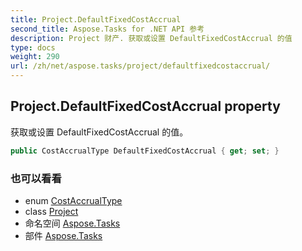 ```yaml
---
title: Project.DefaultFixedCostAccrual
second_title: Aspose.Tasks for .NET API 参考
description: Project 财产. 获取或设置 DefaultFixedCostAccrual 的值
type: docs
weight: 290
url: /zh/net/aspose.tasks/project/defaultfixedcostaccrual/
---
```

## Project.DefaultFixedCostAccrual property

获取或设置 DefaultFixedCostAccrual 的值。

```csharp
public CostAccrualType DefaultFixedCostAccrual { get; set; }
```

### 也可以看看

* enum [CostAccrualType](../../costaccrualtype/)
* class [Project](../)
* 命名空间 [Aspose.Tasks](../../project/)
* 部件 [Aspose.Tasks](../../../)


